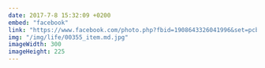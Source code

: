 ```yaml
---
date: 2017-7-8 15:32:09 +0200
embed: "facebook"
link: "https://www.facebook.com/photo.php?fbid=1908643326041996&set=pcb.1908644666041862&type=3&theater"
img: "/img/life/00355_item.md.jpg"
imageWidth: 300
imageHeight: 225
---
```

